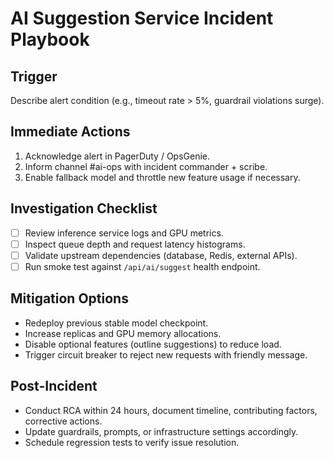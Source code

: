 # AI Suggestion Service Incident Playbook

## Trigger
Describe alert condition (e.g., timeout rate > 5%, guardrail violations surge).

## Immediate Actions
1. Acknowledge alert in PagerDuty / OpsGenie.
2. Inform channel #ai-ops with incident commander + scribe.
3. Enable fallback model and throttle new feature usage if necessary.

## Investigation Checklist
- [ ] Review inference service logs and GPU metrics.
- [ ] Inspect queue depth and request latency histograms.
- [ ] Validate upstream dependencies (database, Redis, external APIs).
- [ ] Run smoke test against `/api/ai/suggest` health endpoint.

## Mitigation Options
- Redeploy previous stable model checkpoint.
- Increase replicas and GPU memory allocations.
- Disable optional features (outline suggestions) to reduce load.
- Trigger circuit breaker to reject new requests with friendly message.

## Post-Incident
- Conduct RCA within 24 hours, document timeline, contributing factors, corrective actions.
- Update guardrails, prompts, or infrastructure settings accordingly.
- Schedule regression tests to verify issue resolution.

